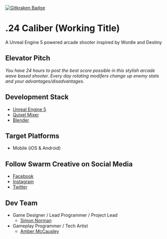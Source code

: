 [![Gitkraken Badge](https://img.shields.io/badge/Repo%20Powered%20By-Gitkraken-teal?style=plastic&logo=gitkraken)](https://www.gitkraken.com/invite/csheW1Ty)

# .24 Caliber (Working Title)

A Unreal Engine 5 powered arcade shooter inspired by Wordle and Destiny

## Elevator Pitch

_You have 24 hours to post the best score possible in this stylish arcade wave based shooter. Every day rotating modifers change up enemy stats and your advantages/disadvantages._

## Development Stack

- [Unreal Engine 5](https://www.unrealengine.com/en-US/blog/unreal-engine-5-is-now-available-in-early-access)
- [Quixel Mixer](https://quixel.com/mixer)
- [Blender](https://www.blender.org/)

## Target Platforms

- Mobile (iOS & Android)

## Follow Swarm Creative on Social Media

- [Facebook](https://www.facebook.com/swarmcreative)
- [Instagram](https://www.instagram.com/swarmcreative/)
- [Twitter](https://twitter.com/SwarmCreative)

## Dev Team

- Game Designer / Lead Programmer / Project Lead
  - [Simon Norman](https://twitter.com/zhymonnorman)
- Gameplay Programmer / Tech Artist
  - [Amber McCausley](https://www.linkedin.com/in/amber-mccausley-07a1b473/)
